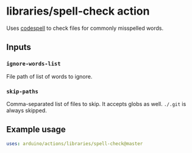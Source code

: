 # libraries/spell-check action

Uses [codespell](https://github.com/codespell-project/codespell) to check files for commonly misspelled words.

## Inputs

### `ignore-words-list`

File path of list of words to ignore.

### `skip-paths`

Comma-separated list of files to skip. It accepts globs as well. `./.git` is always skipped.

## Example usage

```yaml
uses: arduino/actions/libraries/spell-check@master
```
